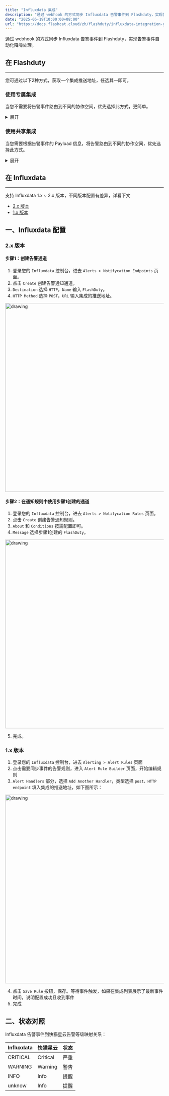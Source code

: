 ```yaml
---
title: "Influxdata 集成"
description: "通过 webhook 的方式同步 Influxdata 告警事件到 Flashduty，实现告警事件自动化降噪处理"
date: "2025-05-19T10:00:00+08:00"
url: "https://docs.flashcat.cloud/zh/flashduty/influxdata-integration-guide"
---
```


通过 webhook 的方式同步 Influxdata 告警事件到 Flashduty，实现告警事件自动化降噪处理。

<div class="hide">

## 在 Flashduty
---
您可通过以下2种方式，获取一个集成推送地址，任选其一即可。

### 使用专属集成

当您不需要将告警事件路由到不同的协作空间，优先选择此方式，更简单。

<details>
  <summary>展开</summary>
  
  1. 进入 Flashduty 控制台，选择 **协作空间**，进入某个空间的详情页面
  2. 选择 **集成数据** tab，点击 **添加一个集成**，进入添加集成页面
  3. 选择 **Influxdata** 集成，点击 **保存**，生成卡片。
  4. 点击生成的卡片，可以查看到 **推送地址**，复制备用，完成。
  
    
</details>

### 使用共享集成

当您需要根据告警事件的 Payload 信息，将告警路由到不同的协作空间，优先选择此方式。

<details>
  <summary>展开</summary>
  
  1. 进入 Flashduty 控制台，选择 **集成中心=>告警事件**，进入集成选择页面。
  2. 选择 **Influxdata** 集成：
        - **集成名称**：为当前集成定义一个名称。
  3. 配置默认路由，并选择对应的协作空间（集成创建后可以前往 `路由` 进行更多路由规则的配置）。
  4. 点击 **保存** 后，复制当前页面的新生成的 **推送地址** 备用。
  5. 完成。
    
</details>
</div>

## 在 Influxdata
---

支持 Influxdata 1.x ~ 2.x 版本，不同版本配置有差异，详看下文

- [2.x 版本](#v2)
- [1.x 版本](#v1)

## 一、Influxdata 配置

<span id="v2"></span>

### 2.x 版本
#### 步骤1：创建告警通道
1. 登录您的 `Influxdata` 控制台，进去 `Alerts > Notifycation Endpoints` 页面。
2. 点击 `Create` 创建告警通知通道。
3. `Destination` 选择 `HTTP`，`Name` 输入 `FlashDuty`。
4. `HTTP Method` 选择 `POST`，`URL` 输入集成的推送地址。

<img alt="drawing" width="600" src="https://download.flashcat.cloud/flashduty/doc/influxdb-1.png" />

#### 步骤2：在通知规则中使用步骤1创建的通道
1. 登录您的 `Influxdata` 控制台，进去 `Alerts > Notifycation Rules` 页面。
2. 点击 `Create` 创建告警通知规则。
3. `About` 和 `Conditions` 按需配置即可。
4. `Message` 选择步骤1创建的 `FlashDuty`。

<img alt="drawing" width="600" src="https://download.flashcat.cloud/flashduty/doc/influxdb-2.png" />

5. 完成。

<span id="v1"></span>

### 1.x 版本
<div class="md-block">

1. 登录您的 `Influxdata` 控制台，进去 `Alerting > Alert Rules` 页面
2. 点击需要同步事件的告警规则，进入 `Alert Rule Builder` 页面，开始编辑规则
3. `Alert Handlers` 部分，选择 `Add Another Handler`，类型选择 `post，HTTP endpoint` 填入集成的推送地址，如下图所示：

<img alt="drawing" width="600" src="https://download.flashcat.cloud/influxdb-alert-rule.png" />

4. 点击 `Save Rule` 按钮，保存。等待事件触发，如果在集成列表展示了最新事件时间，说明配置成功且收到事件
5. 完成

## 二、状态对照

<div class="md-block">
  
Influxdata 告警事件到快猫星云告警等级映射关系：

| Influxdata | 快猫星云 | 状态 |
| ---------- | -------- | ---- |
| CRITICAL   | Critical | 严重 |
| WARNING    | Warning  | 警告 |
| INFO       | Info     | 提醒 |
| unknow     | Info     | 提醒 |

</div>
